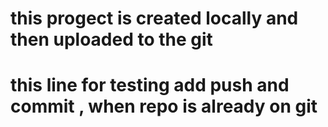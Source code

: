 # this progect is created locally and then uploaded to the git

# this line for testing add push and commit , when repo is already on git